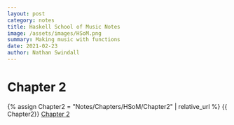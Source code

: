 ```yaml
---
layout: post
category: notes
title: Haskell School of Music Notes
image: /assets/images/HSoM.png
summary: Making music with functions
date: 2021-02-23
author: Nathan Swindall
---
```




# Chapter 2
{% assign Chapter2 = "Notes/Chapters/HSoM/Chapter2" | relative_url %} 
{{ Chapter2}}
<a href="{{Chapter2}}">Chapter 2</a>
<!-- I noticed when I have .md it ruins the file -->


